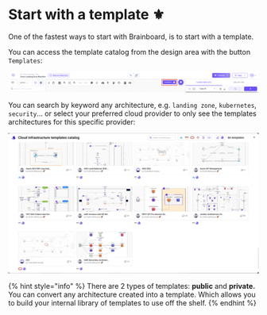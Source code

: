 # Start with a template ⚜️

One of the fastest ways to start with Brainboard, is to start with a template.

You can access the template catalog from the design area with the button `Templates`:

![Templates](<../.gitbook/assets/templates-button (1).png>)

You can search by keyword any architecture, e.g. `landing zone`, `kubernetes`, `security`... or select your preferred cloud provider to only see the templates architectures for this specific provider:

![Templates](../.gitbook/assets/templates.png)

{% hint style="info" %}
There are 2 types of templates: **public** and **private.**\
You can convert any architecture created into a template. Which allows you to build your internal library of templates to use off the shelf.
{% endhint %}
